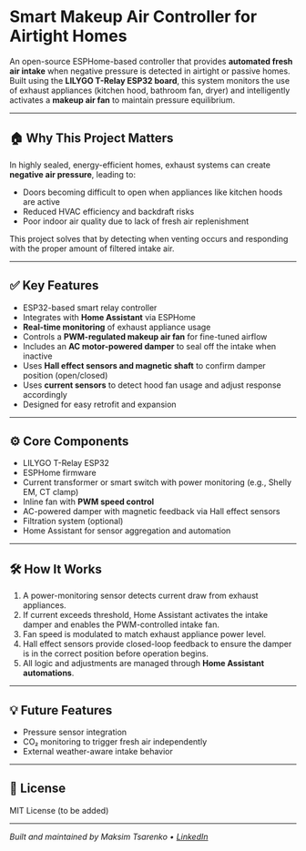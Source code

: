 # Smart Makeup Air Controller for Airtight Homes

An open-source ESPHome-based controller that provides **automated fresh air intake** when negative pressure is detected in airtight or passive homes. Built using the **LILYGO T-Relay ESP32 board**, this system monitors the use of exhaust appliances (kitchen hood, bathroom fan, dryer) and intelligently activates a **makeup air fan** to maintain pressure equilibrium.

---

## 🏠 Why This Project Matters

In highly sealed, energy-efficient homes, exhaust systems can create **negative air pressure**, leading to:
- Doors becoming difficult to open when appliances like kitchen hoods are active
- Reduced HVAC efficiency and backdraft risks
- Poor indoor air quality due to lack of fresh air replenishment

This project solves that by detecting when venting occurs and responding with the proper amount of filtered intake air.

---

## ✅ Key Features

- ESP32-based smart relay controller
- Integrates with **Home Assistant** via ESPHome
- **Real-time monitoring** of exhaust appliance usage
- Controls a **PWM-regulated makeup air fan** for fine-tuned airflow
- Includes an **AC motor-powered damper** to seal off the intake when inactive
- Uses **Hall effect sensors and magnetic shaft** to confirm damper position (open/closed)
- Uses **current sensors** to detect hood fan usage and adjust response accordingly
- Designed for easy retrofit and expansion

---

## ⚙️ Core Components

- LILYGO T-Relay ESP32
- ESPHome firmware
- Current transformer or smart switch with power monitoring (e.g., Shelly EM, CT clamp)
- Inline fan with **PWM speed control**
- AC-powered damper with magnetic feedback via Hall effect sensors
- Filtration system (optional)
- Home Assistant for sensor aggregation and automation

---

## 🛠 How It Works

1. A power-monitoring sensor detects current draw from exhaust appliances.
2. If current exceeds threshold, Home Assistant activates the intake damper and enables the PWM-controlled intake fan.
3. Fan speed is modulated to match exhaust appliance power level.
4. Hall effect sensors provide closed-loop feedback to ensure the damper is in the correct position before operation begins.
5. All logic and adjustments are managed through **Home Assistant automations**.

---

## 💡 Future Features

- Pressure sensor integration
- CO₂ monitoring to trigger fresh air independently
- External weather-aware intake behavior

---

## 📜 License

MIT License (to be added)

---

*Built and maintained by Maksim Tsarenko • [LinkedIn](https://www.linkedin.com/in/maksim-tsarenko/)*
